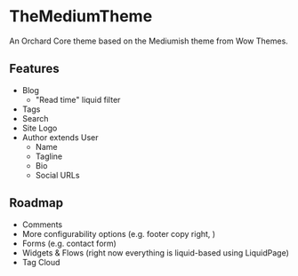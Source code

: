 # TheMediumTheme

An Orchard Core theme based on the Mediumish theme from Wow Themes.

## Features

* Blog
	- "Read time" liquid filter
* Tags
* Search
* Site Logo
* Author extends User
	- Name
	- Tagline
	- Bio
	- Social URLs

## Roadmap

* Comments
* More configurability options (e.g. footer copy right, )
* Forms (e.g. contact form)
* Widgets & Flows (right now everything is liquid-based using LiquidPage)
* Tag Cloud